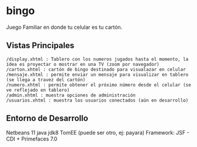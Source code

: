 # bingo
Juego Familiar en donde tu celular es tu cartón.

## Vistas Principales

```
/display.xhtml : Tablero con los numeros jugados hasta el momento, la ídea es proyectar o mostrar en una TV (zoom por navegador)
/carton.xhtml : cartón de bingo destinado para visualazar en celular
/mensaje.xhtml : permite enviar un mensaje para visualizar en tablero (se llega a travez del cartón)
/numero.xhtml : permite obtener el próximo número desde el celular (se ve reflejado en tablero)
/admin.xhtml : muestra opciones de administración
/usuarios.xhtml : muestra los usuarios conectados (aún en desarrollo)
```

## Entorno de Desarrollo

Netbeans 11
java jdk8
TomEE (puede ser otro, ej: payara)
Framework: JSF - CDI + Primefaces 7.0


